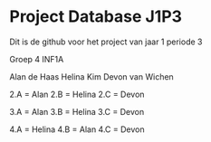 # Project Database J1P3

Dit is de github voor het project van jaar 1 periode 3

Groep 4 INF1A

Alan de Haas
Helina Kim
Devon van Wichen

2.A = Alan
2.B = Helina
2.C = Devon
 
3.A = Alan
3.B = Helina
3.C = Devon

4.A = Helina
4.B = Alan
4.C = Devon


